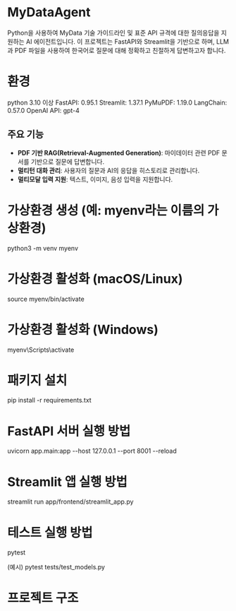 # MyDataAgent
Python을 사용하여 MyData 기술 가이드라인 및 표준 API 규격에 대한 질의응답을 지원하는 AI 에이전트입니다.
이 프로젝트는 FastAPI와 Streamlit을 기반으로 하며, LLM과 PDF 파일을 사용하여 한국어로 질문에 대해 정확하고 친절하게 답변하고자 합니다.

# 환경 
python 3.10 이상 
FastAPI: 0.95.1
Streamlit: 1.37.1
PyMuPDF: 1.19.0
LangChain: 0.57.0
OpenAI API: gpt-4

## 주요 기능
- **PDF 기반 RAG(Retrieval-Augmented Generation)**: 마이데이터 관련 PDF 문서를 기반으로 질문에 답변합니다.
- **멀티턴 대화 관리**: 사용자의 질문과 AI의 응답을 히스토리로 관리합니다.
- **멀티모달 입력 지원**: 텍스트, 이미지, 음성 입력을 지원합니다.


# 가상환경 생성 (예: myenv라는 이름의 가상환경)
python3 -m venv myenv

# 가상환경 활성화 (macOS/Linux)
source myenv/bin/activate

# 가상환경 활성화 (Windows)
myenv\Scripts\activate

# 패키지 설치
pip install -r requirements.txt

# FastAPI 서버 실행 방법

uvicorn app.main:app --host 127.0.0.1 --port 8001 --reload

# Streamlit 앱 실행 방법 

streamlit run app/frontend/streamlit_app.py

# 테스트 실행 방법

pytest

(예시) pytest tests/test_models.py

# 프로젝트 구조 



